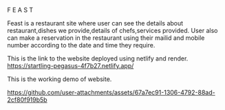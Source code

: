 F E A S T

Feast is a restaurant site where user can see the details about restaurant,dishes we provide,details of chefs,services provided.
User also can make a reservation in the restaurant using their mailid and mobile number according to the date and time they require.

This is the link to the website deployed using netlify and render.
https://startling-pegasus-4f7b27.netlify.app/

This is the working demo of website.
 

https://github.com/user-attachments/assets/67a7ec91-1306-4792-88ad-2cf80f919b5b


 
